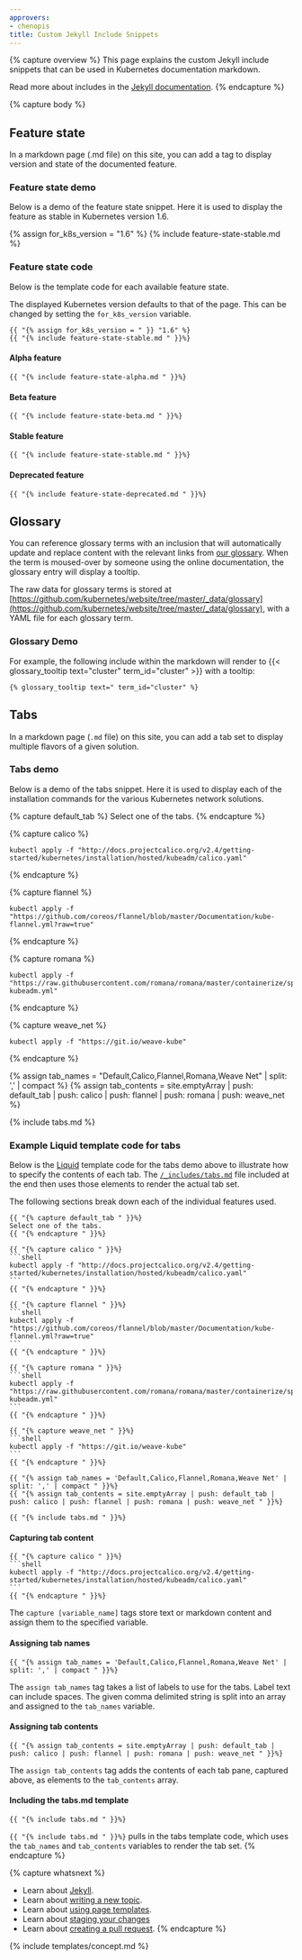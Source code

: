 ```yaml
---
approvers:
- chenopis
title: Custom Jekyll Include Snippets
---
```


{% capture overview %}
This page explains the custom Jekyll include snippets that can be used in
Kubernetes documentation markdown.

Read more about includes in the [Jekyll documentation](https://jekyllrb.com/docs/includes/).
{% endcapture %}

{% capture body %}
## Feature state

In a markdown page (.md file) on this site, you can add a tag to display
version and state of the documented feature.

### Feature state demo

Below is a demo of the feature state snippet. Here it is used to display the feature as stable in Kubernetes version 1.6.

{% assign for_k8s_version = "1.6" %}
{% include feature-state-stable.md %}

### Feature state code

Below is the template code for each available feature state.

The displayed Kubernetes version defaults to that of the page. This can be
changed by setting the <code>for_k8s_version</code> variable.

````liquid
{{ "{% assign for_k8s_version = " }} "1.6" %}
{{ "{% include feature-state-stable.md " }}%}
````

#### Alpha feature

````liquid
{{ "{% include feature-state-alpha.md " }}%}
````

#### Beta feature

````liquid
{{ "{% include feature-state-beta.md " }}%}
````

#### Stable feature

````liquid
{{ "{% include feature-state-stable.md " }}%}
````

#### Deprecated feature

````liquid
{{ "{% include feature-state-deprecated.md " }}%}
````

## Glossary

You can reference glossary terms with an inclusion that will automatically update and replace content with the relevant links from [our glossary](/docs/reference/glossary/). When the term is moused-over by someone
using the online documentation, the glossary entry will display a tooltip.

The raw data for glossary terms is stored at [https://github.com/kubernetes/website/tree/master/_data/glossary](https://github.com/kubernetes/website/tree/master/_data/glossary), with a YAML file for each glossary term.

### Glossary Demo

For example, the following include within the markdown will render to {{< glossary_tooltip text="cluster" term_id="cluster" >}} with a tooltip:

````liquid
{% glossary_tooltip text=" term_id="cluster" %}
````

## Tabs

In a markdown page (`.md` file) on this site, you can add a tab set to display multiple flavors of a given solution.

### Tabs demo

Below is a demo of the tabs snippet. Here it is used to display each of the installation commands for the various Kubernetes network solutions.

{% capture default_tab %}
Select one of the tabs.
{% endcapture %}

{% capture calico %}
```shell
kubectl apply -f "http://docs.projectcalico.org/v2.4/getting-started/kubernetes/installation/hosted/kubeadm/calico.yaml"
```
{% endcapture %}

{% capture flannel %}
```shell
kubectl apply -f "https://github.com/coreos/flannel/blob/master/Documentation/kube-flannel.yml?raw=true"
```
{% endcapture %}

{% capture romana %}
```shell
kubectl apply -f "https://raw.githubusercontent.com/romana/romana/master/containerize/specs/romana-kubeadm.yml"
```
{% endcapture %}

{% capture weave_net %}
```shell
kubectl apply -f "https://git.io/weave-kube"
```
{% endcapture %}

{% assign tab_names = "Default,Calico,Flannel,Romana,Weave Net" | split: ',' | compact %}
{% assign tab_contents = site.emptyArray | push: default_tab | push: calico | push: flannel | push: romana | push: weave_net %}

{% include tabs.md %}

### Example Liquid template code for tabs

Below is the [Liquid](https://shopify.github.io/liquid/) template code for the tabs demo above to illustrate how to specify the contents of each tab. The [`/_includes/tabs.md`](https://git.k8s.io/website/_includes/tabs.md) file included at the end then uses those elements to render the actual tab set.

The following sections break down each of the individual features used.

````liquid
{{ "{% capture default_tab " }}%}
Select one of the tabs.
{{ "{% endcapture " }}%}

{{ "{% capture calico " }}%}
```shell
kubectl apply -f "http://docs.projectcalico.org/v2.4/getting-started/kubernetes/installation/hosted/kubeadm/calico.yaml"
```
{{ "{% endcapture " }}%}

{{ "{% capture flannel " }}%}
```shell
kubectl apply -f "https://github.com/coreos/flannel/blob/master/Documentation/kube-flannel.yml?raw=true"
```
{{ "{% endcapture " }}%}

{{ "{% capture romana " }}%}
```shell
kubectl apply -f "https://raw.githubusercontent.com/romana/romana/master/containerize/specs/romana-kubeadm.yml"
```
{{ "{% endcapture " }}%}

{{ "{% capture weave_net " }}%}
```shell
kubectl apply -f "https://git.io/weave-kube"
```
{{ "{% endcapture " }}%}

{{ "{% assign tab_names = 'Default,Calico,Flannel,Romana,Weave Net' | split: ',' | compact " }}%}
{{ "{% assign tab_contents = site.emptyArray | push: default_tab | push: calico | push: flannel | push: romana | push: weave_net " }}%}

{{ "{% include tabs.md " }}%}
````

#### Capturing tab content

````liquid
{{ "{% capture calico " }}%}
```shell
kubectl apply -f "http://docs.projectcalico.org/v2.4/getting-started/kubernetes/installation/hosted/kubeadm/calico.yaml"
```
{{ "{% endcapture " }}%}
````

The `capture [variable_name]` tags store text or markdown content and assign them to the specified variable.

#### Assigning tab names

````liquid
{{ "{% assign tab_names = 'Default,Calico,Flannel,Romana,Weave Net' | split: ',' | compact " }}%}
````

The `assign tab_names` tag takes a list of labels to use for the tabs. Label text can include spaces. The given comma delimited string is split into an array and assigned to the `tab_names` variable.

#### Assigning tab contents

````liquid
{{ "{% assign tab_contents = site.emptyArray | push: default_tab | push: calico | push: flannel | push: romana | push: weave_net " }}%}
````

The `assign tab_contents` tag adds the contents of each tab pane, captured above, as elements to the `tab_contents` array.

#### Including the tabs.md template

````liquid
{{ "{% include tabs.md " }}%}
````

`{{ "{% include tabs.md " }}%}` pulls in the tabs template code, which uses the `tab_names` and `tab_contents` variables to render the tab set.
{% endcapture %}

{% capture whatsnext %}
* Learn about [Jekyll](https://jekyllrb.com/docs).
* Learn about [writing a new topic](/docs/home/contribute/write-new-topic/).
* Learn about [using page templates](/docs/home/contribute/page-templates/).
* Learn about [staging your changes](/docs/home/contribute/stage-documentation-changes/)
* Learn about [creating a pull request](/docs/home/contribute/create-pull-request/).
{% endcapture %}

{% include templates/concept.md %}
